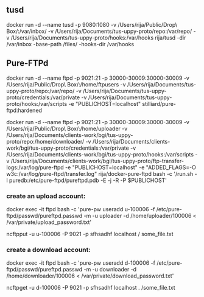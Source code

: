 ## tusd

docker run -d --name tusd -p 9080:1080 -v /Users/rija/Public/Drop\ Box/:/var/inbox/  -v /Users/rija/Documents/tus-uppy-proto/repo:/var/repo/ -v /Users/rija/Documents/tus-uppy-proto/hooks:/var/hooks rija/tusd -dir /var/inbox -base-path /files/ -hooks-dir /var/hooks


## Pure-FTPd

docker run -d --name ftpd -p 9021:21 -p 30000-30009:30000-30009 -v /Users/rija/Public/Drop\ Box/:/home/ftpusers -v /Users/rija/Documents/tus-uppy-proto/repo:/var/repo/ -v /Users/rija/Documents/tus-uppy-proto/credentials:/var/private -v /Users/rija/Documents/tus-uppy-proto/hooks:/var/scripts -e "PUBLICHOST=localhost" stilliard/pure-ftpd:hardened

docker run -d --name ftpd -p 9021:21 -p 30000-30009:30000-30009 -v /Users/rija/Public/Drop\ Box/:/home/uploader -v /Users/rija/Documents/clients-work/bgi/tus-uppy-proto/repo:/home/downloader/ -v /Users/rija/Documents/clients-work/bgi/tus-uppy-proto/credentials:/var/private -v /Users/rija/Documents/clients-work/bgi/tus-uppy-proto/hooks:/var/scripts -v /Users/rija/Documents/clients-work/bgi/tus-uppy-proto/ftp-transfer-logs:/var/log/pure-ftpd -e "PUBLICHOST=localhost" -e "ADDED_FLAGS=-O w3c:/var/log/pure-ftpd/transfer.log" rija/docker-pure-ftpd bash -c '/run.sh -l puredb:/etc/pure-ftpd/pureftpd.pdb -E -j -R -P $PUBLICHOST'


### create an upload account:

docker exec -it ftpd bash -c 'pure-pw useradd u-100006 -f /etc/pure-ftpd/passwd/pureftpd.passwd -m -u uploader -d /home/uploader/100006  < /var/private/upload_password.txt'

ncftpput -u u-100006 -P 9021 -p sfhsadhf localhost / some_file.txt

### create a download account:

docker exec -it ftpd bash -c 'pure-pw useradd d-100006 -f /etc/pure-ftpd/passwd/pureftpd.passwd -m -u downloader -d /home/downloader/100006  < /var/private/download_password.txt'

ncftpget -u d-100006 -P 9021 -p sfhsadhf localhost . /some_file.txt